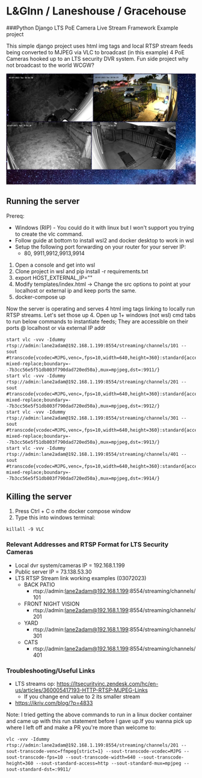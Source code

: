 # L&GInn / Laneshouse / Gracehouse
###Python Django LTS PoE Camera Live Stream Framework Example project

This simple django project uses html img tags and local RTSP stream feeds being converted to MJPEG via VLC to broadcast (in this example) 4 PoE Cameras hooked up to an LTS security DVR system. Fun side project why not broadcast to the world WCGW?

![alt text](https://github.com/sightama/laneshouse/blob/main/laneshouse/static/images/example.jpg?raw=true)



## Running the server
Prereq:
  - Windows (RIP) - You could do it with linux but I won't support you trying to create the vlc command.
  - Follow guide at bottom to install wsl2 and docker desktop to work in wsl
  - Setup the following port forwarding on your router for your server IP:
    - 80, 9911,9912,9913,9914

1. Open a console and get into wsl
2. Clone project in wsl and pip install -r requirements.txt
3. export HOST_EXTERNAL_IP="<external-ip-here>"
4. Modify templates/index.html -> Change the src options to point at your localhost or external ip and keep ports the same.
5. docker-compose up

Now the server is operating and serves 4 html img tags linking to locally run RTSP streams. Let's set those up
4. Open up 1+ windows (not wsl) cmd tabs to run below commands to instantiate feeds; They are accessible on their ports @ localhost or via external IP addr
```
start vlc -vvv -Idummy rtsp://admin:lane2adam@192.168.1.199:8554/streaming/channels/101 --sout #transcode{vcodec=MJPG,venc=,fps=10,width=640,height=360}:standard{access=http{mime=multipart/x-mixed-replace;boundary=--7b3cc56e5f51db803f790dad720ed50a},mux=mpjpeg,dst=:9911/}
start vlc -vvv -Idummy rtsp://admin:lane2adam@192.168.1.199:8554/streaming/channels/201 --sout #transcode{vcodec=MJPG,venc=,fps=10,width=640,height=360}:standard{access=http{mime=multipart/x-mixed-replace;boundary=--7b3cc56e5f51db803f790dad720ed50a},mux=mpjpeg,dst=:9912/}
start vlc -vvv -Idummy rtsp://admin:lane2adam@192.168.1.199:8554/streaming/channels/301 --sout #transcode{vcodec=MJPG,venc=,fps=10,width=640,height=360}:standard{access=http{mime=multipart/x-mixed-replace;boundary=--7b3cc56e5f51db803f790dad720ed50a},mux=mpjpeg,dst=:9913/}
start vlc -vvv -Idummy rtsp://admin:lane2adam@192.168.1.199:8554/streaming/channels/401 --sout #transcode{vcodec=MJPG,venc=,fps=10,width=640,height=360}:standard{access=http{mime=multipart/x-mixed-replace;boundary=--7b3cc56e5f51db803f790dad720ed50a},mux=mpjpeg,dst=:9914/}
```

## Killing the server
1. Press Ctrl + C o nthe docker compose window
2. Type this into windows terminal:
```
killall -9 VLC
```

### Relevant Addresses and RTSP Format for LTS Security Cameras
  - Local dvr system/cameras IP = 192.168.1.199
  - Public server IP = 73.138.53.30
  - LTS RTSP Stream link working examples (03072023)
    - BACK PATIO
      - rtsp://admin:lane2adam@192.168.1.199:8554/streaming/channels/101
    - FRONT NIGHT VISION
      - rtsp://admin:lane2adam@192.168.1.199:8554/streaming/channels/201
    - YARD
      - rtsp://admin:lane2adam@192.168.1.199:8554/streaming/channels/301
    - CATS
      - rtsp://admin:lane2adam@192.168.1.199:8554/streaming/channels/401

### Troubleshooting/Useful Links
  - LTS streams op: https://ltsecurityinc.zendesk.com/hc/en-us/articles/360005417193-HTTP-RTSP-MJPEG-Links
    - If you change end value to 2 its smaller stream
  - https://ikriv.com/blog/?p=4833

Note: I tried getting the above commands to run in a linux docker container and came up with this run statement before I gave up.If you wanna pick up where I left off and make a PR you're more than welcome to:
```
vlc -vvv -Idummy rtsp://admin:lane2adam@192.168.1.199:8554/streaming/channels/201 --sout-transcode-venc=ffmpeg{strict=1} --sout-transcode-vcodec=MJPG --sout-transcode-fps=10 --sout-transcode-width=640 --sout-transcode-height=360 --sout-standard-access=http --sout-standard-mux=mpjpeg --sout-standard-dst=:9911/
```